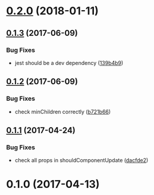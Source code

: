 <a name="0.2.0"></a>
# [0.2.0](https://github.com/neptunjs/time-hierarchy/compare/v0.1.3...v0.2.0) (2018-01-11)



<a name="0.1.3"></a>
## [0.1.3](https://github.com/neptunjs/time-hierarchy/compare/v0.1.2...v0.1.3) (2017-06-09)


### Bug Fixes

* jest should be a dev dependency ([139b4b9](https://github.com/neptunjs/time-hierarchy/commit/139b4b9))



<a name="0.1.2"></a>
## [0.1.2](https://github.com/neptunjs/time-hierarchy/compare/v0.1.1...v0.1.2) (2017-06-09)


### Bug Fixes

* check minChildren correctly ([b721b66](https://github.com/neptunjs/time-hierarchy/commit/b721b66))



<a name="0.1.1"></a>
## [0.1.1](https://github.com/neptunjs/time-hierarchy/compare/v0.1.0...v0.1.1) (2017-04-24)


### Bug Fixes

* check all props in shouldComponentUpdate ([dacfde2](https://github.com/neptunjs/time-hierarchy/commit/dacfde2))



<a name="0.1.0"></a>
# 0.1.0 (2017-04-13)



